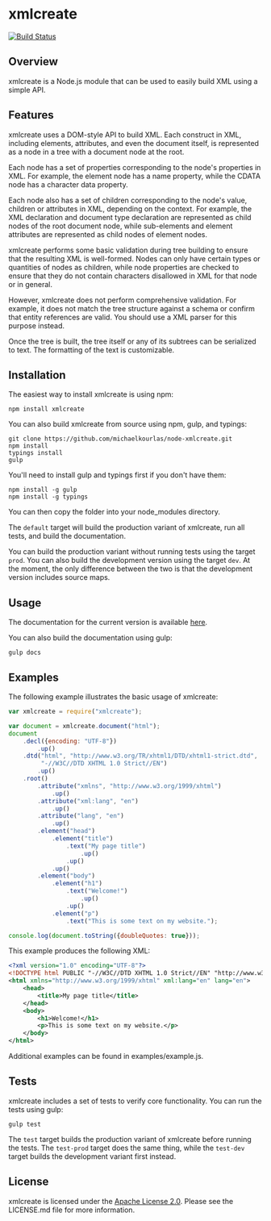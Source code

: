 # xmlcreate #

[![Build Status](https://travis-ci.org/michaelkourlas/node-xmlcreate.svg?branch=master)](https://travis-ci.org/michaelkourlas/node-xmlcreate)

## Overview ##

xmlcreate is a Node.js module that can be used to easily build XML using a
simple API.

## Features ##

xmlcreate uses a DOM-style API to build XML. Each construct in XML, including
elements, attributes, and even the document itself, is represented as a node
in a tree with a document node at the root.

Each node has a set of properties corresponding to the node's properties in
XML. For example, the element node has a name property, while the CDATA node
has a character data property.

Each node also has a set of children corresponding to the node's value,
children or attributes in XML, depending on the context. For example, the XML
declaration and document type declaration are represented as child nodes of the
root document node, while sub-elements and element attributes are represented
as child nodes of element nodes.

xmlcreate performs some basic validation during tree building to ensure that
the resulting XML is well-formed. Nodes can only have certain types or
quantities of nodes as children, while node properties are checked to ensure
that they do not contain characters disallowed in XML for that node or in
general.

However, xmlcreate does not perform comprehensive validation. For example, it
does not match the tree structure against a schema or confirm that entity
references are valid. You should use a XML parser for this purpose instead.

Once the tree is built, the tree itself or any of its subtrees can be
serialized to text. The formatting of the text is customizable.

## Installation ##

The easiest way to install xmlcreate is using npm:

```
npm install xmlcreate
```

You can also build xmlcreate from source using npm, gulp, and typings: 

```
git clone https://github.com/michaelkourlas/node-xmlcreate.git
npm install
typings install
gulp
```

You'll need to install gulp and typings first if you don't have them:

```
npm install -g gulp
npm install -g typings
```

You can then copy the folder into your node_modules directory.

The `default` target will build the production variant of xmlcreate, run all
tests, and build the documentation.

You can build the production variant without running tests using the target
`prod`. You can also build the development version using the target `dev`. At
the moment, the only difference between the two is that the development version
includes source maps.

## Usage ##

The documentation for the current version is available [here](http://www.kourlas.com/node-xmlcreate/docs/0.1.1/).

You can also build the documentation using gulp:

```
gulp docs
```

## Examples ##

The following example illustrates the basic usage of xmlcreate:

```javascript
var xmlcreate = require("xmlcreate");

var document = xmlcreate.document("html");
document
    .decl({encoding: "UTF-8"})
        .up()
    .dtd("html", "http://www.w3.org/TR/xhtml1/DTD/xhtml1-strict.dtd",
         "-//W3C//DTD XHTML 1.0 Strict//EN")
        .up()
    .root()
        .attribute("xmlns", "http://www.w3.org/1999/xhtml")
            .up()
        .attribute("xml:lang", "en")
            .up()
        .attribute("lang", "en")
            .up()
        .element("head")
            .element("title")
                .text("My page title")
                    .up()
                .up()
            .up()
        .element("body")
            .element("h1")
                .text("Welcome!")
                    .up()
                .up()
            .element("p")
                .text("This is some text on my website.");

console.log(document.toString({doubleQuotes: true}));
```

This example produces the following XML:

```xml
<?xml version="1.0" encoding="UTF-8"?>
<!DOCTYPE html PUBLIC "-//W3C//DTD XHTML 1.0 Strict//EN" "http://www.w3.org/TR/xhtml1/DTD/xhtml1-strict.dtd">
<html xmlns="http://www.w3.org/1999/xhtml" xml:lang="en" lang="en">
    <head>
        <title>My page title</title>
    </head>
    <body>
        <h1>Welcome!</h1>
        <p>This is some text on my website.</p>
    </body>
</html>
```

Additional examples can be found in examples/example.js.

## Tests ##

xmlcreate includes a set of tests to verify core functionality. You can run
the tests using gulp:

```
gulp test
```

The `test` target builds the production variant of xmlcreate before running
the tests. The `test-prod` target does the same thing, while the `test-dev`
target builds the development variant first instead.

## License ##

xmlcreate is licensed under the [Apache License 2.0](http://www.apache.org/licenses/LICENSE-2.0). 
Please see the LICENSE.md file for more information.
